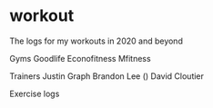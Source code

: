 # workout
The logs for my workouts in 2020 and beyond

Gyms
Goodlife
Econofitness
Mfitness

Trainers
Justin Graph
Brandon Lee ()
David Cloutier

Exercise logs
